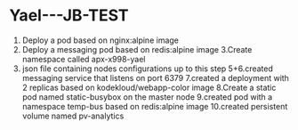 # Yael---JB-TEST
1. Deploy a pod based on nginx:alpine image
2. Deploy a messaging pod based on redis:alpine image 
3.Create namespace called apx-x998-yael
4. json file containing nodes configurations up to this step
5+6.created messaging service that listens on port 6379
7.created a deployment with 2 replicas based on kodekloud/webapp-color image
8.Create a static pod named static-busybox on the master node
9.created pod with a namespace temp-bus based on redis:alpine image
10.created persistent volume named pv-analytics
